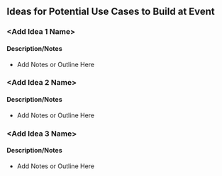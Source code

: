 
## Ideas for Potential Use Cases to Build at Event

### <Add Idea 1 Name>

#### Description/Notes

- Add Notes or Outline Here

### <Add Idea 2 Name>

#### Description/Notes

- Add Notes or Outline Here

### <Add Idea 3 Name>

#### Description/Notes

- Add Notes or Outline Here
